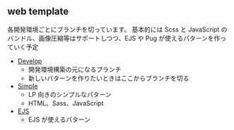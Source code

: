 ## web template

各開発環境ごとにブランチを切っています。
基本的には Scss と JavaScript のバンドル、画像圧縮等はサポートしつつ、EJS や Pug が使えるパターンを作っていく予定

- [Develop](https://github.com/misumi-takuma/web_template/tree/develop)
  - 開発環境構築の元になるブランチ
  - 新しいパターンを作りたいときはここからブランチを切る
- [Simple](https://github.com/misumi-takuma/web_template/tree/simple)
  - LP 向きのシンプルなパターン
  - HTML、Sass、JavaScript
- [EJS](https://github.com/misumi-takuma/web_template/tree/ejs)
  - EJS が使えるパターン
